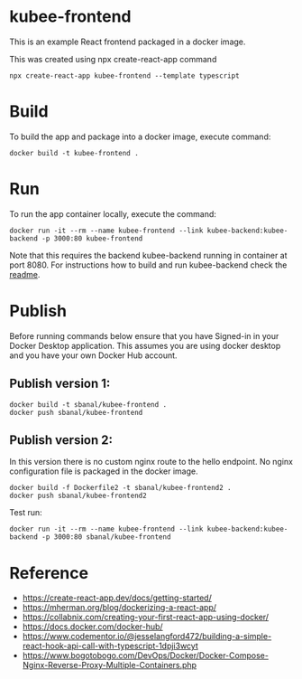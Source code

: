 
# kubee-frontend

This is an example React frontend packaged in a docker image.

This was created using npx create-react-app command
```
npx create-react-app kubee-frontend --template typescript
```

# Build

To build the app and package into a docker image, execute command:
```
docker build -t kubee-frontend .
```

# Run

To run the app container locally, execute the command:
```
docker run -it --rm --name kubee-frontend --link kubee-backend:kubee-backend -p 3000:80 kubee-frontend
```

Note that this requires the backend kubee-backend running in container at port 8080.
For instructions how to build and run kubee-backend check the [readme](https://github.com/sbanal/kubee-backend).


# Publish

Before running commands below ensure that you have Signed-in in your Docker Desktop application.
This assumes you are using docker desktop and you have your own Docker Hub account.

## Publish version 1:
```
docker build -t sbanal/kubee-frontend .
docker push sbanal/kubee-frontend
```

## Publish version 2:

In this version there is no custom nginx route to the hello endpoint.
No nginx configuration file is packaged in the docker image.
```
docker build -f Dockerfile2 -t sbanal/kubee-frontend2 .
docker push sbanal/kubee-frontend2
```

Test run:
```
docker run -it --rm --name kubee-frontend --link kubee-backend:kubee-backend -p 3000:80 sbanal/kubee-frontend
```

# Reference

* https://create-react-app.dev/docs/getting-started/
* https://mherman.org/blog/dockerizing-a-react-app/
* https://collabnix.com/creating-your-first-react-app-using-docker/
* https://docs.docker.com/docker-hub/
* https://www.codementor.io/@jesselangford472/building-a-simple-react-hook-api-call-with-typescript-1dpji3wcyt
* https://www.bogotobogo.com/DevOps/Docker/Docker-Compose-Nginx-Reverse-Proxy-Multiple-Containers.php
